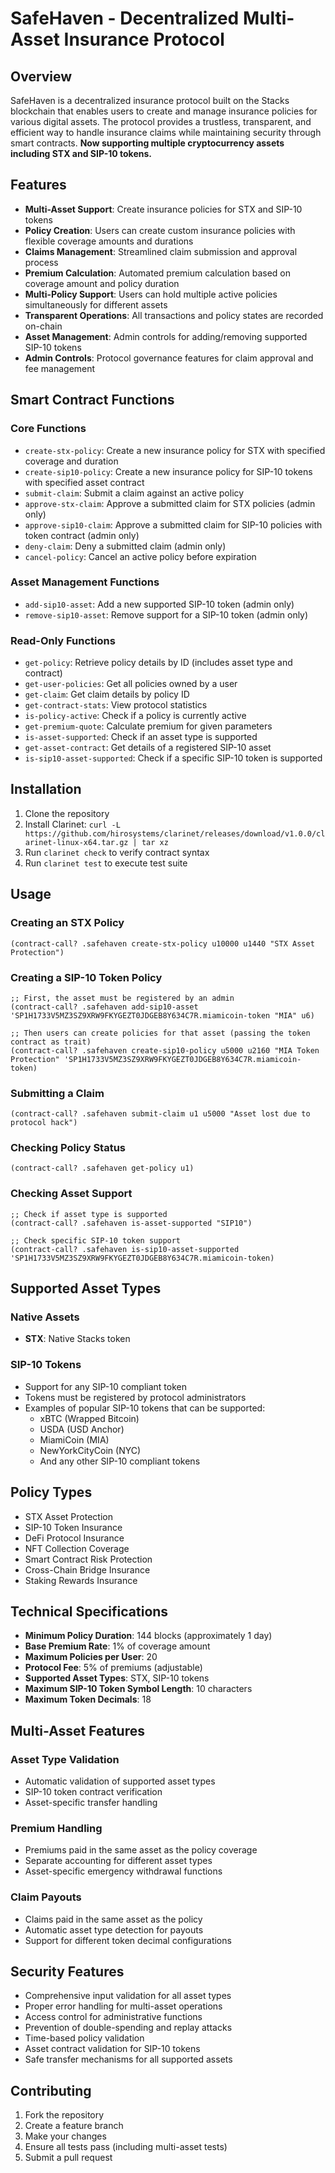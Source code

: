 # SafeHaven - Decentralized Multi-Asset Insurance Protocol

## Overview

SafeHaven is a decentralized insurance protocol built on the Stacks blockchain that enables users to create and manage insurance policies for various digital assets. The protocol provides a trustless, transparent, and efficient way to handle insurance claims while maintaining security through smart contracts. **Now supporting multiple cryptocurrency assets including STX and SIP-10 tokens.**

## Features

- **Multi-Asset Support**: Create insurance policies for STX and SIP-10 tokens
- **Policy Creation**: Users can create custom insurance policies with flexible coverage amounts and durations
- **Claims Management**: Streamlined claim submission and approval process
- **Premium Calculation**: Automated premium calculation based on coverage amount and policy duration
- **Multi-Policy Support**: Users can hold multiple active policies simultaneously for different assets
- **Transparent Operations**: All transactions and policy states are recorded on-chain
- **Asset Management**: Admin controls for adding/removing supported SIP-10 tokens
- **Admin Controls**: Protocol governance features for claim approval and fee management

## Smart Contract Functions

### Core Functions

- `create-stx-policy`: Create a new insurance policy for STX with specified coverage and duration
- `create-sip10-policy`: Create a new insurance policy for SIP-10 tokens with specified asset contract
- `submit-claim`: Submit a claim against an active policy
- `approve-stx-claim`: Approve a submitted claim for STX policies (admin only)
- `approve-sip10-claim`: Approve a submitted claim for SIP-10 policies with token contract (admin only)
- `deny-claim`: Deny a submitted claim (admin only)
- `cancel-policy`: Cancel an active policy before expiration

### Asset Management Functions

- `add-sip10-asset`: Add a new supported SIP-10 token (admin only)
- `remove-sip10-asset`: Remove support for a SIP-10 token (admin only)

### Read-Only Functions

- `get-policy`: Retrieve policy details by ID (includes asset type and contract)
- `get-user-policies`: Get all policies owned by a user
- `get-claim`: Get claim details by policy ID
- `get-contract-stats`: View protocol statistics
- `is-policy-active`: Check if a policy is currently active
- `get-premium-quote`: Calculate premium for given parameters
- `is-asset-supported`: Check if an asset type is supported
- `get-asset-contract`: Get details of a registered SIP-10 asset
- `is-sip10-asset-supported`: Check if a specific SIP-10 token is supported

## Installation

1. Clone the repository
2. Install Clarinet: `curl -L https://github.com/hirosystems/clarinet/releases/download/v1.0.0/clarinet-linux-x64.tar.gz | tar xz`
3. Run `clarinet check` to verify contract syntax
4. Run `clarinet test` to execute test suite

## Usage

### Creating an STX Policy

```clarity
(contract-call? .safehaven create-stx-policy u10000 u1440 "STX Asset Protection")
```

### Creating a SIP-10 Token Policy

```clarity
;; First, the asset must be registered by an admin
(contract-call? .safehaven add-sip10-asset 'SP1H1733V5MZ3SZ9XRW9FKYGEZT0JDGEB8Y634C7R.miamicoin-token "MIA" u6)

;; Then users can create policies for that asset (passing the token contract as trait)
(contract-call? .safehaven create-sip10-policy u5000 u2160 "MIA Token Protection" 'SP1H1733V5MZ3SZ9XRW9FKYGEZT0JDGEB8Y634C7R.miamicoin-token)
```

### Submitting a Claim

```clarity
(contract-call? .safehaven submit-claim u1 u5000 "Asset lost due to protocol hack")
```

### Checking Policy Status

```clarity
(contract-call? .safehaven get-policy u1)
```

### Checking Asset Support

```clarity
;; Check if asset type is supported
(contract-call? .safehaven is-asset-supported "SIP10")

;; Check specific SIP-10 token support
(contract-call? .safehaven is-sip10-asset-supported 'SP1H1733V5MZ3SZ9XRW9FKYGEZT0JDGEB8Y634C7R.miamicoin-token)
```

## Supported Asset Types

### Native Assets
- **STX**: Native Stacks token

### SIP-10 Tokens
- Support for any SIP-10 compliant token
- Tokens must be registered by protocol administrators
- Examples of popular SIP-10 tokens that can be supported:
  - xBTC (Wrapped Bitcoin)
  - USDA (USD Anchor)
  - MiamiCoin (MIA)
  - NewYorkCityCoin (NYC)
  - And any other SIP-10 compliant tokens

## Policy Types

- STX Asset Protection
- SIP-10 Token Insurance
- DeFi Protocol Insurance
- NFT Collection Coverage
- Smart Contract Risk Protection
- Cross-Chain Bridge Insurance
- Staking Rewards Insurance

## Technical Specifications

- **Minimum Policy Duration**: 144 blocks (approximately 1 day)
- **Base Premium Rate**: 1% of coverage amount
- **Maximum Policies per User**: 20
- **Protocol Fee**: 5% of premiums (adjustable)
- **Supported Asset Types**: STX, SIP-10 tokens
- **Maximum SIP-10 Token Symbol Length**: 10 characters
- **Maximum Token Decimals**: 18

## Multi-Asset Features

### Asset Type Validation
- Automatic validation of supported asset types
- SIP-10 token contract verification
- Asset-specific transfer handling

### Premium Handling
- Premiums paid in the same asset as the policy coverage
- Separate accounting for different asset types
- Asset-specific emergency withdrawal functions

### Claim Payouts
- Claims paid in the same asset as the policy
- Automatic asset type detection for payouts
- Support for different token decimal configurations

## Security Features

- Comprehensive input validation for all asset types
- Proper error handling for multi-asset operations
- Access control for administrative functions
- Prevention of double-spending and replay attacks
- Time-based policy validation
- Asset contract validation for SIP-10 tokens
- Safe transfer mechanisms for all supported assets

## Contributing

1. Fork the repository
2. Create a feature branch
3. Make your changes
4. Ensure all tests pass (including multi-asset tests)
5. Submit a pull request
